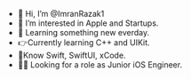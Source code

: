 - 👋 Hi, I’m @ImranRazak1
- 👀 I’m interested in Apple and Startups. 
- 🌱 Learning something new everday.
- 👉Currently learning C++ and UIKit. 
- 🎉Know Swift, SwiftUI, xCode.
- 👨‍💻 Looking for a role as Junior iOS Engineer.

<!---
ImranRazak1/ImranRazak1 is a ✨ special ✨ repository because its `README.md` (this file) appears on your GitHub profile.
You can click the Preview link to take a look at your changes.
--->
